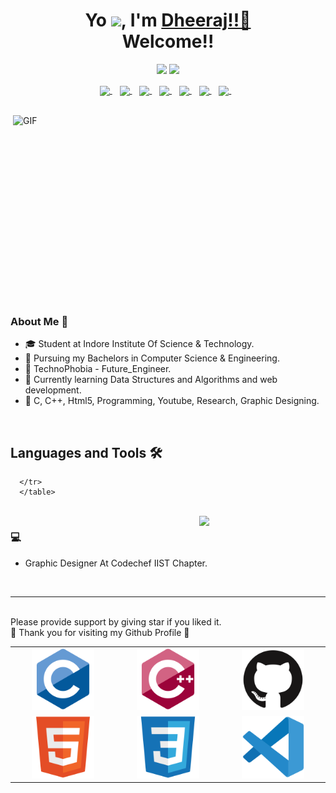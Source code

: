 <h1 align="center">Yo <img src="https://github.com/TheDudeThatCode/TheDudeThatCode/blob/master/Assets/Hi.gif" width="29px">, I'm <a href="https://sites.google.com/view/DHEERAJ YADAV/about" target="_blank">Dheeraj!!👾</a></br> Welcome!!</h1>

<p align='center'>
   <img src="https://readme-typing-svg.herokuapp.com?color=e96443&size=40&width=900&height=80&lines=Hey-there!!!"/>
    <img src="https://readme-typing-svg.herokuapp.com?color=2599db&size=40&width=900&height=80&lines=Connect-to-me:)👇"/>
</p>

<p align='center'>
<a href="https://www.linkedin.com/in/dheeraj-yadav-754a981ba/">
  <img align="center" width="30px" src="https://cdn.jsdelivr.net/npm/simple-icons@v3/icons/linkedin.svg"  />
</a>&nbsp;&nbsp;
<a href="https://twitter.com/dheerajyadav_18?s=08">
  <img align="center" width="30px" src="https://cdn.jsdelivr.net/npm/simple-icons@v3/icons/twitter.svg" />
</a>&nbsp;&nbsp;
<a href="mailto:dheerajyadav2200@gmail.com">
  <img align="center" width="30px" src="https://cdn.jsdelivr.net/npm/simple-icons@v3/icons/gmail.svg" />
</a>&nbsp;&nbsp;
<a href="https://www.instagram.com/dheeraj_yadav_18_?r=nametag">
  <img align="center" width="30px" src="https://cdn.jsdelivr.net/npm/simple-icons@v3/icons/instagram.svg" />
</a>&nbsp;&nbsp;
   <a href="https://www.youtube.com/channel/UCV3-IbebgRn9ETbQqu2sVBw">
  <img align="center" width="30px" src="https://cdn.jsdelivr.net/npm/simple-icons@v3/icons/youtube.svg" />
  </a>&nbsp;&nbsp;    
<a href="https://auth.geeksforgeeks.org/user/dheerajyadav2200/profile">
  <img align="center" width="30px" src="https://cdn.jsdelivr.net/npm/simple-icons@v3/icons/geeksforgeeks.svg" />
</a>&nbsp;&nbsp;
<a href="https://www.codechef.com/users/dheerajyadav18">
  <img align="center" width="30px" src="https://cdn.jsdelivr.net/npm/simple-icons@v3/icons/codechef.svg" />
</a>&nbsp;&nbsp;
</a>
</p>
</br>

 <img align="right" alt="GIF" src="https://github.com/abhisheknaiidu/abhisheknaiidu/blob/master/code.gif?raw=true" width="500" height="320" />


### About Me 🚀
- 🎓 Student at Indore Institute Of Science & Technology.
- 🤞  Pursuing my Bachelors in Computer Science & Engineering.
- 👀 TechnoPhobia - Future_Engineer.
- 🌱 Currently learning Data Structures and Algorithms and web development.
- 💞 C, C++, Html5, Programming, Youtube, Research, Graphic Designing.


</br>

<h2>Languages and Tools 🛠</h2>
<p align='center'>
   <table align='center' width='250px'>
      <tr>
<td width="250" align='center'>&nbsp;&nbsp;<img alt="C" width="100px" src="https://github.com/devicons/devicon/blob/master/icons/c/c-original.svg" />&nbsp;&nbsp;</td>
<td width="250" align='center'>&nbsp;&nbsp;<img alt="C++" width="100px" src="https://github.com/devicons/devicon/blob/master/icons/cplusplus/cplusplus-original.svg" />&nbsp;&nbsp;
       <td width="250" align='center'>&nbsp;&nbsp;<img alt="Github" width="100px" src="https://github.com/devicons/devicon/blob/master/icons/github/github-original.svg" />&nbsp;&nbsp;   <!-- <img alt="JavaScript" width="100px" src="https://github.com/devicons/devicon/blob/master/icons/javascript/javascript-plain.svg" /> -->    </td>
      </tr>
      <tr>
<td width="250" align='center'>&nbsp;&nbsp;<img alt="HTML5" width="100px" src="https://github.com/devicons/devicon/blob/master/icons/html5/html5-original.svg" />&nbsp;&nbsp;</td>
<td width="250" align='center'>&nbsp;&nbsp;<img alt="CSS3" width="100px" src="https://github.com/devicons/devicon/blob/master/icons/css3/css3-original.svg" />&nbsp;&nbsp;</td>
<td width="250" align='center'>&nbsp;&nbsp;<img alt="VS-Code" width="100px" src="https://github.com/devicons/devicon/blob/master/icons/vscode/vscode-original.svg" />&nbsp;&nbsp;
      </tr>
      <tr>

      </tr>
      </table>
</p>
</br>

<img src="file:///C:/Users/DHEERAJ/Desktop/PicsArt_07-05-09.06.02.jpg" width="40%" align="right">


### 💻
- Graphic Designer At Codechef IIST Chapter.

</br>

<hr>

 </br>Please provide support by giving star if you liked it.</br>
🧡 Thank you for visiting my Github Profile 🧡

</p>
